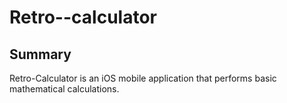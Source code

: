 # Retro--calculator

## Summary
Retro-Calculator is an iOS mobile application that performs basic mathematical calculations.
